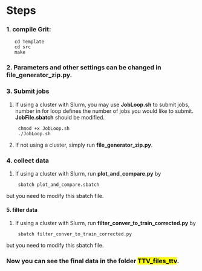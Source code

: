 # Steps
### 1. compile Grit: 
       cd Template
       cd src
       make
### 2. Parameters and other settings can be changed in **file_generator_zip.py**. 


### 3. Submit jobs
1. If using a cluster with Slurm, you may use **JobLoop.sh** to submit jobs, number in for loop defines the number of jobs you would like to submit. **JobFile.sbatch** should be modified.

        chmod +x JobLoop.sh
        ./JobLoop.sh

2. If not using a cluster, simply run **file_generator_zip.py**.

### 4. collect data
1. If using a cluster with Slurm, run **plot_and_compare.py** by 

        sbatch plot_and_compare.sbatch

but you need to modify this sbatch file.

#### 5. filter data
1. If using a cluster with Slurm, run **filter_conver_to_train_corrected.py** by

        sbatch filter_conver_to_train_corrected.py

but you need to modify this sbatch file.

### Now you can see the final data in the folder <mark>TTV_files_ttv</mark>.
